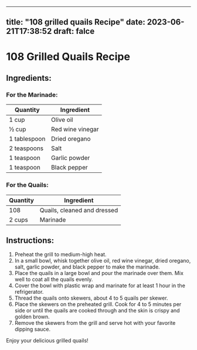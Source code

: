 
---
title: "108 grilled quails Recipe"
date: 2023-06-21T17:38:52
draft: falce
---

# 108 Grilled Quails Recipe

## Ingredients:
### For the Marinade:
| Quantity | Ingredient |
| --- | --- |
| 1 cup | Olive oil |
| ½ cup | Red wine vinegar |
| 1 tablespoon | Dried oregano |
| 2 teaspoons | Salt |
| 1 teaspoon | Garlic powder |
| 1 teaspoon | Black pepper |

### For the Quails:
| Quantity | Ingredient |
| --- | --- |
| 108 | Quails, cleaned and dressed |
| 2 cups | Marinade |

## Instructions:
1. Preheat the grill to medium-high heat.
2. In a small bowl, whisk together olive oil, red wine vinegar, dried oregano, salt, garlic powder, and black pepper to make the marinade.
3. Place the quails in a large bowl and pour the marinade over them. Mix well to coat all the quails evenly.
4. Cover the bowl with plastic wrap and marinate for at least 1 hour in the refrigerator.
5. Thread the quails onto skewers, about 4 to 5 quails per skewer.
6. Place the skewers on the preheated grill. Cook for 4 to 5 minutes per side or until the quails are cooked through and the skin is crispy and golden brown.
7. Remove the skewers from the grill and serve hot with your favorite dipping sauce.

Enjoy your delicious grilled quails!

